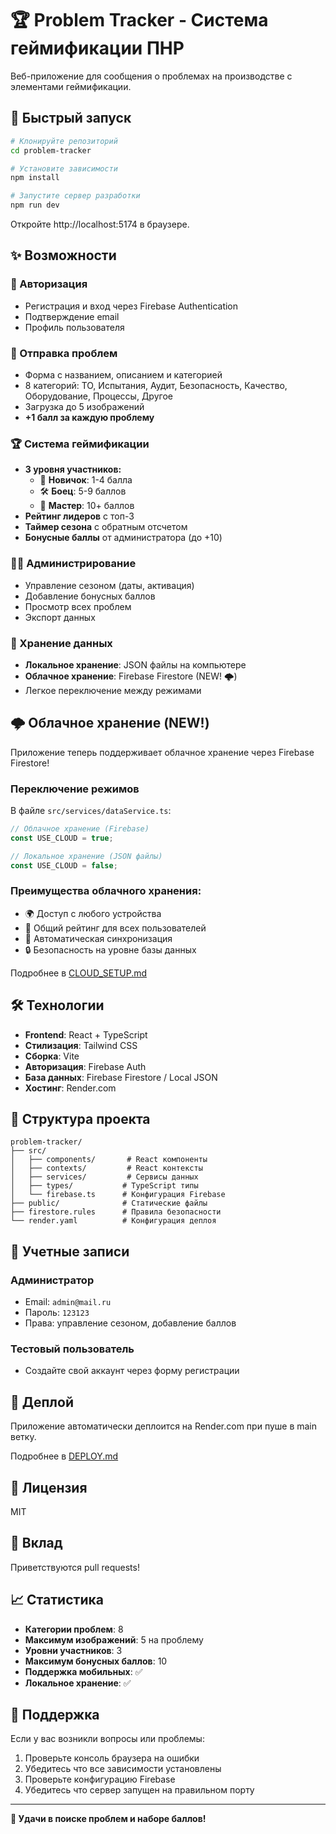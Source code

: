 # 🏆 Problem Tracker - Система геймификации ПНР

Веб-приложение для сообщения о проблемах на производстве с элементами геймификации.

## 🚀 Быстрый запуск

```bash
# Клонируйте репозиторий
cd problem-tracker

# Установите зависимости
npm install

# Запустите сервер разработки
npm run dev
```

Откройте http://localhost:5174 в браузере.

## ✨ Возможности

### 🔐 Авторизация
- Регистрация и вход через Firebase Authentication
- Подтверждение email
- Профиль пользователя

### 📝 Отправка проблем
- Форма с названием, описанием и категорией
- 8 категорий: ТО, Испытания, Аудит, Безопасность, Качество, Оборудование, Процессы, Другое
- Загрузка до 5 изображений
- **+1 балл за каждую проблему**

### 🏆 Система геймификации
- **3 уровня участников:**
  - 🏁 **Новичок**: 1-4 балла
  - 🛠️ **Боец**: 5-9 баллов  
  - 🧠 **Мастер**: 10+ баллов
- **Рейтинг лидеров** с топ-3
- **Таймер сезона** с обратным отсчетом
- **Бонусные баллы** от администратора (до +10)

### 👨‍💼 Администрирование
- Управление сезоном (даты, активация)
- Добавление бонусных баллов
- Просмотр всех проблем
- Экспорт данных

### 💾 Хранение данных
- **Локальное хранение**: JSON файлы на компьютере
- **Облачное хранение**: Firebase Firestore (NEW! 🌩️)
- Легкое переключение между режимами

## 🌩️ Облачное хранение (NEW!)

Приложение теперь поддерживает облачное хранение через Firebase Firestore!

### Переключение режимов

В файле `src/services/dataService.ts`:

```typescript
// Облачное хранение (Firebase)
const USE_CLOUD = true;

// Локальное хранение (JSON файлы)
const USE_CLOUD = false;
```

### Преимущества облачного хранения:
- 🌍 Доступ с любого устройства
- 👥 Общий рейтинг для всех пользователей  
- 🔄 Автоматическая синхронизация
- 🔒 Безопасность на уровне базы данных

Подробнее в [CLOUD_SETUP.md](./CLOUD_SETUP.md)

## 🛠️ Технологии

- **Frontend**: React + TypeScript
- **Стилизация**: Tailwind CSS
- **Сборка**: Vite
- **Авторизация**: Firebase Auth
- **База данных**: Firebase Firestore / Local JSON
- **Хостинг**: Render.com

## 📁 Структура проекта

```
problem-tracker/
├── src/
│   ├── components/       # React компоненты
│   ├── contexts/         # React контексты
│   ├── services/         # Сервисы данных
│   ├── types/           # TypeScript типы
│   └── firebase.ts      # Конфигурация Firebase
├── public/              # Статические файлы
├── firestore.rules      # Правила безопасности
└── render.yaml          # Конфигурация деплоя
```

## 👤 Учетные записи

### Администратор
- Email: `admin@mail.ru`
- Пароль: `123123`
- Права: управление сезоном, добавление баллов

### Тестовый пользователь
- Создайте свой аккаунт через форму регистрации

## 🚀 Деплой

Приложение автоматически деплоится на Render.com при пуше в main ветку.

Подробнее в [DEPLOY.md](./DEPLOY.md)

## 📝 Лицензия

MIT

## 🤝 Вклад

Приветствуются pull requests!

## 📈 Статистика

- **Категории проблем**: 8
- **Максимум изображений**: 5 на проблему
- **Уровни участников**: 3
- **Максимум бонусных баллов**: 10
- **Поддержка мобильных**: ✅
- **Локальное хранение**: ✅

## 🤝 Поддержка

Если у вас возникли вопросы или проблемы:

1. Проверьте консоль браузера на ошибки
2. Убедитесь что все зависимости установлены
3. Проверьте конфигурацию Firebase
4. Убедитесь что сервер запущен на правильном порту

---

**🎉 Удачи в поиске проблем и набоpe баллов!**
